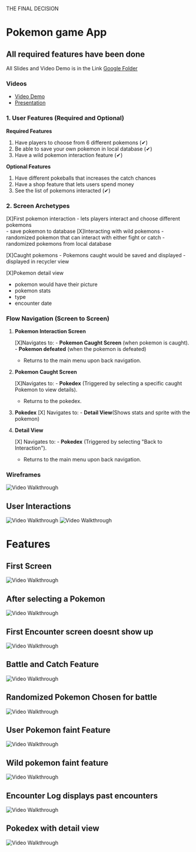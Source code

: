 THE FINAL DECISION

# **Pokemon game App**

## All required features have been done
All Slides and Video Demo is in the Link [Google Folder](https://drive.google.com/drive/folders/1mZiOzZJ0eRM0yxlLxCk7SAEWA4hUAdNc?usp=drive_link)

### Videos
   - [Video Demo](https://youtu.be/_HeVR3oQbr8)
   - [Presentation](https://youtu.be/lCo9nzOpXkc)


### 1. User Features (Required and Optional)
**Required Features**

1. Have players to choose from 6 different pokemons       (✔)
2.  Be able to save your own pokemon in local database    (✔)
3.  Have a wild pokemon interaction feature               (✔)

**Optional Features**

1.  Have different pokeballs that increases the catch chances
2.  Have a shop feature that lets users spend money
3.  See the list of pokemons interacted                        (✔)

### 2. Screen Archetypes

   [X]First pokemon interaction
    -   lets players interact and choose different pokemons  
    -   save pokemon to database
   [X]Interacting with wild pokemons
    -   randomized pokemon that can interact with either fight or catch
    - randomized pokemons from local database
    
  [X]Caught pokemons
    - Pokemons caught would be saved and displayed
    - displayed in recycler view
    
  [X]Pokemon detail view
   - pokemon would have their picture
   - pokemon stats
   - type
   - encounter date


### **Flow Navigation** (Screen to Screen)

1.  **Pokemon Interaction Screen**
    
     [X]Navigates to:
        -   **Pokemon Caught Screen** (when pokemon is caught).
        -  **Pokemon defeated** (when the pokemon is defeated)
    -   Returns to the main menu upon back navigation.
2.  **Pokemon Caught Screen**
    
      [X]Navigates to:
        -   **Pokedex** (Triggered by selecting a specific caught Pokemon to view details).
    -   Returns to the pokedex.

3. **Pokedex**
      [X] Navigates to:
          - **Detail View**(Shows stats and sprite with the pokemon)
5.  **Detail View**

    [X]   Navigates to:
        -   **Pokedex** (Triggered by selecting "Back to Interaction").
    -   Returns to the main menu upon back navigation.

   

### Wireframes

<img src='https://i.imgur.com/puTox6f.jpeg' title='Video Walkthrough' width='' alt='Video Walkthrough' />

## User Interactions
<img src='https://i.imgur.com/MBq7dRT.gif' title='Video Walkthrough' width='' alt='Video Walkthrough' />
<img src='https://i.imgur.com/yz3mgDq.gif' title='Video Walkthrough' width='' alt='Video Walkthrough' />

# Features

## First Screen
<img src='https://i.imgur.com/nrXDguX.png' title='Video Walkthrough' width='' alt='Video Walkthrough' />

## After selecting a Pokemon
<img src='https://i.imgur.com/T00oZnc.gif' title='Video Walkthrough' width='' alt='Video Walkthrough' />

## First Encounter screen doesnt show up
<img src='https://i.imgur.com/HnbG86l.gif' title='Video Walkthrough' width='' alt='Video Walkthrough' />

## Battle and Catch Feature
<img src='https://i.imgur.com/bKSTmYs.gif' title='Video Walkthrough' width='' alt='Video Walkthrough' />

## Randomized Pokemon Chosen for battle
<img src='https://i.imgur.com/gOCZyk1.gif' title='Video Walkthrough' width='' alt='Video Walkthrough' />

## User Pokemon faint Feature
<img src='https://i.imgur.com/fNqD9Ad.gif' title='Video Walkthrough' width='' alt='Video Walkthrough' />

## Wild pokemon faint feature

<img src='https://i.imgur.com/xHt4BBM.gif' title='Video Walkthrough' width='' alt='Video Walkthrough' />

## Encounter Log displays past encounters
<img src='https://i.imgur.com/HlA60Ng.gif' title='Video Walkthrough' width='' alt='Video Walkthrough' />

## Pokedex with detail view
<img src='https://i.imgur.com/clGZprM.gif' title='Video Walkthrough' width='' alt='Video Walkthrough' />





